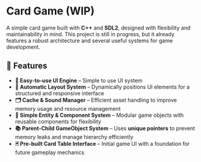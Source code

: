# Card Game (WIP)  

A simple card game built with **C++** and **SDL2**, designed with flexibility and maintainability in mind. This project is still in progress, but it already features a robust architecture and several useful systems for game development.  

## 🚀 Features  

- **🎨 Easy-to-use UI Engine** – Simple to use UI system
- **📏 Automatic Layout System** – Dynamically positions UI elements for a structured and responsive interface 
- **🗂️ Cache & Sound Manager** – Efficient asset handling to improve memory usage and resource management
- **🔗 Simple Entity & Component System** – Modular game objects with reusable components for flexibility
- **📚 Parent-Child GameObject System** – Uses **unique pointers** to prevent memory leaks and manage hierarchy efficiently
- **🃏 Pre-built Card Table Interface** – Initial game UI with a foundation for future gameplay mechanics
